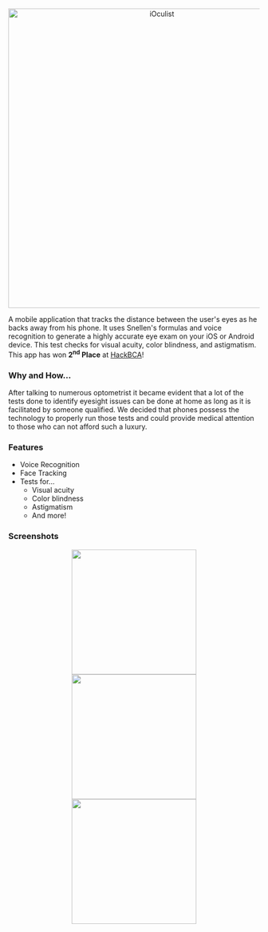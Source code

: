 <p align="center">
​	<img src="https://image.ibb.co/enfkL6/image.png" alt="iOculist" width="600"> 
<p>

A mobile application that tracks the distance between the user's eyes as he backs away from his phone. It uses Snellen's formulas and voice recognition to generate a highly accurate eye exam on your iOS or Android device. This test checks for visual acuity, color blindness, and astigmatism. This app has won **2<sup>nd</sup> Place** at [HackBCA](https://devpost.com/software/ioculist)!

### Why and How...

After talking to numerous optometrist it became evident that a lot of the tests done to identify eyesight issues can be done at home as long as it is facilitated by someone qualified. We decided that phones possess the technology to properly run those tests and could provide medical attention to those who can not afford such a luxury.

### Features

* Voice Recognition
* Face Tracking
* Tests for...
  * Visual acuity
  * Color blindness
  * Astigmatism
  * And more!

### Screenshots

<p align="center">
  <img width="250" src="https://i.imgur.com/sy8lbY3.jpg" hspace="20">
  <img width="250" src="https://i.imgur.com/49OXuH9.jpg" hspace="20">
  <img width="250" src="https://i.imgur.com/7qWdSh4.jpg" hspace="20">
</p>
